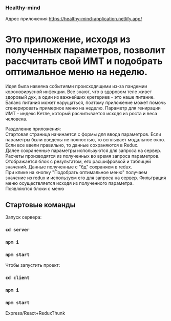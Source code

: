 ### Healthy-mind
Адрес приложения https://healthy-mind-application.netlify.app/
# Это приложение, исходя из полученных параметров, позволит рассчитать свой ИМТ и подобрать оптимальное меню на неделю.

Идея была навеяна событиями происходящими из-за пандемии короновирусной инфекции. Все знают, что в здоровом теле живет здоровый дух, а один из важнейших кретериев - это наше питание. Баланс питания может нарущаться, поэтому приложение может помочь сгенерировать примерное меню на неделю. Параметр для генирации ИМТ - индекс Кетле, который расчитывается исходя из роста и веса человека.  


Разделение приложения:  
Стартовая страница начинается с формы для ввода параметров. Если параметры были введены не полностью, то всплывает модальное окно. Если все ввели правильно, то данные сохраняются в Redux.  
Далее сохраненные параметры используются для запроса на сервер. Расчеты производятся из полученных во время запроса параметров.  
Отображается блок с результатом, его расшифровкой и таблицей значений. Данные полученные с "бд" сохраняем в redux.  
При клике на кнопку "Подобрать оптимальное меню" получаем значение из redux и используем его для запроса на сервер. Фильтрация меню осуществляется исходя из полученного параметра.  
Появляются блоки с меню


## Стартовые команды

Запуск сервера:
### `cd server`
### `npm i`
### `npm start`  


Чтобы запустить проект:
### `cd client`
### `npm i`
### `npm start`  

Express/React+ReduxThunk


